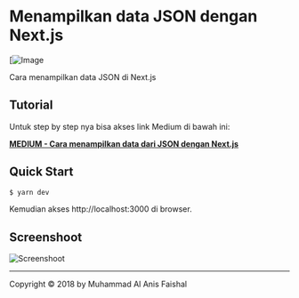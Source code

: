 
# Menampilkan data JSON dengan Next.js

[![Image](https://cdn-images-1.medium.com/max/1600/1*CFTbxTD6XotL21x86TjNbg.jpeg)

Cara menampilkan data JSON di Next.js

## Tutorial
Untuk step by step nya bisa akses link Medium di bawah ini:

[**MEDIUM - Cara menampilkan data dari JSON dengan Next.js**](https://medium.com/'@'maafaishal/cara-menampilkan-data-dari-json-dengan-next-js-c514b45f5eb5 "**MEDIUM - Cara menampilkan data dari JSON dengan Next.js**")

## Quick Start
``` bash
$ yarn dev
```
Kemudian akses http://localhost:3000 di browser.

## Screenshoot

![Screenshoot](https://cdn-images-1.medium.com/max/1600/1*X2NKb5VeqK_rCsN1qla99g.png)

----

Copyright © 2018 by Muhammad Al Anis Faishal
